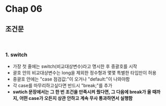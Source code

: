 # Chap 06
## 조건문
<br/>

### 1. switch
- 가장 첫 줄에는 switch(비교대상변수)라고 명시한 후 중괄호를 시작
- 괄호 안의 비교대상변수는 long을 제외한 정수형과 몇몇 특별한 타입만이 허용
- 중괄호 안에는 "case 점검값:"이 오거나 "default:"이 나와야함
- 각 case를 마무리하고싶다면 반드시 "break;"를 추가
- **swtich 문장에서는 그 한 번 조건을 만족시켜 줬다면, 그 다음에 break가 올 때까지,
어떤 case가 오든지 상관 안하고 계속 무사 통과하면서 실행함**